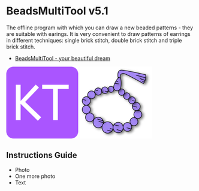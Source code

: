 # BeadsMultiTool v5.1

The offline program with which you can draw a new beaded patterns - they are suitable with earings. It is very convenient to draw patterns of earrings in different techniques: single brick stitch, double brick stitch and triple brick stitch.

+ [BeadsMultiTool - your beautiful dream](https://yehor-kor.github.io/BeadsMultiTool/beads-multi-tool.html "Main page of the program")

![alt text](./img/pics/icon-192x192.png "Icon Owner Of The Shop on Etsy")
![alt text](./img/pics/icon2-192x192.png "Icon BeadsMultiTool")

## Instructions Guide

+ Photo
+ One more photo
+ Text
